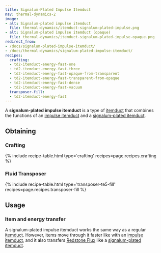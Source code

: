 ```yaml
---
title: Signalum-Plated Impulse Itemduct
nav: thermal-dynamics-2
image:
- alt: Signalum-plated impulse itemduct
  file: thermal-dynamics/itemduct-signalum-plated-impulse.png
- alt: Signalum-plated impulse itemduct (opaque)
  file: thermal-dynamics/itemduct-signalum-plated-impulse-opaque.png
redirect_from:
- /docs/signalum-plated-impulse-itemduct/
- /docs/thermal-dynamics/signalum-plated-impulse-itemduct/
recipes:
  crafting:
  - td2-itemduct-energy-fast-one
  - td2-itemduct-energy-fast-three
  - td2-itemduct-energy-fast-opaque-from-transparent
  - td2-itemduct-energy-fast-transparent-from-opaque
  - td2-itemduct-energy-fast-dense
  - td2-itemduct-energy-fast-vacuum
  transposer-fill:
  - td2-itemduct-energy-fast
---
```


A **signalum-plated impulse itemduct** is a type of [itemduct](/docs/thermal-dynamics-2/itemduct/)
that combines the functions of an [impulse itemduct](/docs/thermal-dynamics-2/impulse-itemduct/)
and a [signalum-plated itemduct](/docs/thermal-dynamics-2/signalum-plated-itemduct/).


Obtaining
---------

### Crafting
{% include recipe-table.html type='crafting' recipes=page.recipes.crafting %}

### Fluid Transposer
{% include recipe-table.html type='transposer-te5-fill' recipes=page.recipes.transposer-fill %}


Usage
-----

### Item and energy transfer
A signalum-plated impulse itemduct works the same way as a regular
[itemduct](/docs/thermal-dynamics-2/itemduct/). However, items move through it faster like with an
[impulse itemduct](/docs/thermal-dynamics-2/impulse-itemduct/), and it also transfers [Redstone
Flux](/docs/redstone-flux/) like a [signalum-plated
itemduct](/docs/thermal-dynamics-2/signalum-plated-itemduct/).
